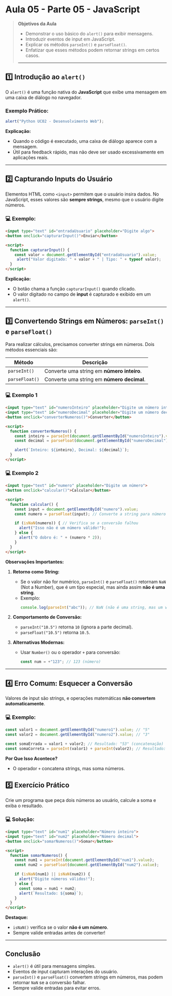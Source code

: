 # Aula 05 - Parte 05 - JavaScript
> **Objetivos da Aula**  
> - Demonstrar o uso básico do `alert()` para exibir mensagens.  
> - Introduzir eventos de input em JavaScript.  
> - Explicar os métodos `parseInt()` e `parseFloat()`.  
> - Enfatizar que esses métodos podem retornar strings em certos casos.  
>
> ---
> 

## :one: **Introdução ao `alert()`**  
O `alert()` é uma função nativa do **JavaScript** que exibe uma mensagem em uma caixa de diálogo no navegador.  

### **Exemplo Prático:**  
```javascript
alert("Python UC02 - Desenvolvimento Web");
```

**Explicação:**  
- Quando o código é executado, uma caixa de diálogo aparece com a mensagem.  
- Útil para feedback rápido, mas não deve ser usado excessivamente em aplicações reais.  

---

## :two: **Capturando Inputs do Usuário**  

Elementos HTML como `<input>` permitem que o usuário insira dados. No JavaScript, esses valores são **sempre strings**, mesmo que o usuário digite números.    

### :computer: **Exemplo:**  
```html
<input type="text" id="entradaUsuario" placeholder="Digite algo">
<button onclick="capturarInput()">Enviar</button>

<script>
  function capturarInput() {
    const valor = document.getElementById("entradaUsuario").value;
     alert("Valor digitado: " + valor + " | Tipo: " + typeof valor);
  }
</script>
```

**Explicação:**  
- O botão chama a função `capturarInput()` quando clicado.  
- O valor digitado no campo de **input** é capturado e exibido em um `alert()`.  

---

## :three: **Convertendo Strings em Números: `parseInt()` e `parseFloat()`**  

Para realizar cálculos, precisamos converter strings em números. Dois métodos essenciais são:  

| Método       | Descrição                           |  
|--------------|-----------------------------------|  
| `parseInt()` | Converte uma string em **número inteiro**. |  
| `parseFloat()`| Converte uma string em **número decimal**. |  

### :computer: **Exemplo 1**  
```html
<input type="text" id="numeroInteiro" placeholder="Digite um número inteiro">
<input type="text" id="numeroDecimal" placeholder="Digite um número decimal">
<button onclick="converterNumeros()">Converter</button>

<script>
  function converterNumeros() {
    const inteiro = parseInt(document.getElementById("numeroInteiro").value);
    const decimal = parseFloat(document.getElementById("numeroDecimal").value);

    alert(`Inteiro: ${inteiro}, Decimal: ${decimal}`);
  }
</script>
```

### :computer: **Exemplo 2**  
```html
<input type="text" id="numero" placeholder="Digite um número">
<button onclick="calcular()">Calcular</button>

<script>
  function calcular() {
    const input = document.getElementById("numero").value;
    const numero = parseFloat(input); // Converte a string para número

    if (isNaN(numero)) { // Verifica se a conversão falhou
      alert("Isso não é um número válido!");
    } else {
      alert("O dobro é: " + (numero * 2));
    }
  }
</script>
```  


**Observações Importantes:**  
1. **Retorno como String:**  
   - Se o valor não for numérico, `parseInt()` e `parseFloat()` retornam `NaN` (Not a Number), que é um tipo especial, mas ainda assim **não é uma string**.  
   - Exemplo:  
     ```javascript
     console.log(parseInt("abc")); // NaN (não é uma string, mas um valor especial)
     ```  

2. **Comportamento de Conversão:**  
   - `parseInt("10.5")` retorna `10` (ignora a parte decimal).  
   - `parseFloat("10.5")` retorna `10.5`.  

3. **Alternativas Modernas:**  
   - Usar `Number()` ou o operador `+` para conversão:  
     ```javascript
     const num = +"123"; // 123 (número)
     ```  

---

## :four: **Erro Comum: Esquecer a Conversão**  
Valores de input são strings, e operações matemáticas **não convertem automaticamente**.  

### :computer: **Exemplo:**  
```javascript
const valor1 = document.getElementById("numero1").value; // "5"
const valor2 = document.getElementById("numero2").value; // "3"

const somaErrada = valor1 + valor2; // Resultado: "53" (concatenação)
const somaCorreta = parseInt(valor1) + parseInt(valor2); // Resultado: 8
```  

**Por Que Isso Acontece?**  
- O operador `+` concatena strings, mas soma números.  


## :five: **Exercício Prático**  

Crie um programa que peça dois números ao usuário, calcule a soma e exiba o resultado. 

### :computer: **Solução:**  
```html
<input type="text" id="num1" placeholder="Número inteiro">
<input type="text" id="num2" placeholder="Número decimal">
<button onclick="somarNumeros()">Somar</button>

<script>
  function somarNumeros() {
    const num1 = parseInt(document.getElementById("num1").value);
    const num2 = parseFloat(document.getElementById("num2").value);

    if (isNaN(num1) || isNaN(num2)) {
      alert("Digite números válidos!");
    } else {
      const soma = num1 + num2;
      alert(`Resultado: ${soma}`);
    }
  }
</script>
```

**Destaque:**  
- `isNaN()` verifica se o valor **não é um número**.  
- Sempre valide entradas antes de converter!  

---

## **Conclusão**  
- `alert()` é útil para mensagens simples.  
- Eventos de input capturam interações do usuário.  
- `parseInt()` e `parseFloat()` convertem strings em números, mas podem retornar `NaN` se a conversão falhar.  
- Sempre valide entradas para evitar erros.  


